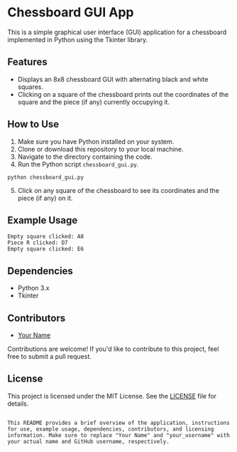 # Chessboard GUI App

This is a simple graphical user interface (GUI) application for a chessboard implemented in Python using the Tkinter library.

## Features

- Displays an 8x8 chessboard GUI with alternating black and white squares.
- Clicking on a square of the chessboard prints out the coordinates of the square and the piece (if any) currently occupying it.

## How to Use

1. Make sure you have Python installed on your system.
2. Clone or download this repository to your local machine.
3. Navigate to the directory containing the code.
4. Run the Python script `chessboard_gui.py`.

```
python chessboard_gui.py
```

5. Click on any square of the chessboard to see its coordinates and the piece (if any) on it.

## Example Usage

```
Empty square clicked: A8
Piece R clicked: D7
Empty square clicked: E6
```

## Dependencies

- Python 3.x
- Tkinter

## Contributors

- [Your Name](https://github.com/your_username)

Contributions are welcome! If you'd like to contribute to this project, feel free to submit a pull request.

## License

This project is licensed under the MIT License. See the [LICENSE](LICENSE) file for details.
```

This README provides a brief overview of the application, instructions for use, example usage, dependencies, contributors, and licensing information. Make sure to replace "Your Name" and "your_username" with your actual name and GitHub username, respectively.
